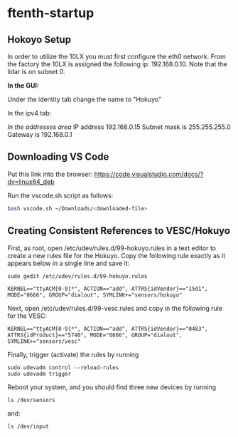 # ftenth-startup

## Hokoyo Setup

In order to utilize the 10LX you must first configure the eth0 network. From the factory the 10LX is assigned the following ip: 192.168.0.10. Note that the lidar is on subnet 0.

**In the GUI:**

Under the identity tab change the name to "Hokuyo"

In the ipv4 tab:

*In the addresses area*
IP address 192.168.0.15
Subnet mask is 255.255.255.0
Gateway is 192.168.0.1



## Downloading VS Code

Put this link into the browser:
https://code.visualstudio.com/docs/?dv=linux64_deb 

Run the vscode.sh script as follows:
```bash
bash vscode.sh ~/Downloads/<downloaded-file>
```

## Creating Consistent References to VESC/Hokuyo


First, as root, open /etc/udev/rules.d/99-hokuyo.rules in a text editor to create a new rules file for the Hokuyo. Copy the following rule exactly as it appears below in a single line and save it:

```
sudo gedit /etc/udev/rules.d/99-hokuyo.rules

```

```
KERNEL=="ttyACM[0-9]*", ACTION=="add", ATTRS{idVendor}=="15d1", MODE="0666", GROUP="dialout", SYMLINK+="sensors/hokuyo"
```

Next, open /etc/udev/rules.d/99-vesc.rules and copy in the following rule for the VESC:

```
KERNEL=="ttyACM[0-9]*", ACTION=="add", ATTRS{idVendor}=="0483", ATTRS{idProduct}=="5740", MODE="0666", GROUP="dialout", SYMLINK+="sensors/vesc"
```


Finally, trigger (activate) the rules by running

```
sudo udevadm control --reload-rules
sudo udevadm trigger
```

Reboot your system, and you should find three new devices by running

```
ls /dev/sensors
```

and:

```
ls /dev/input
```
